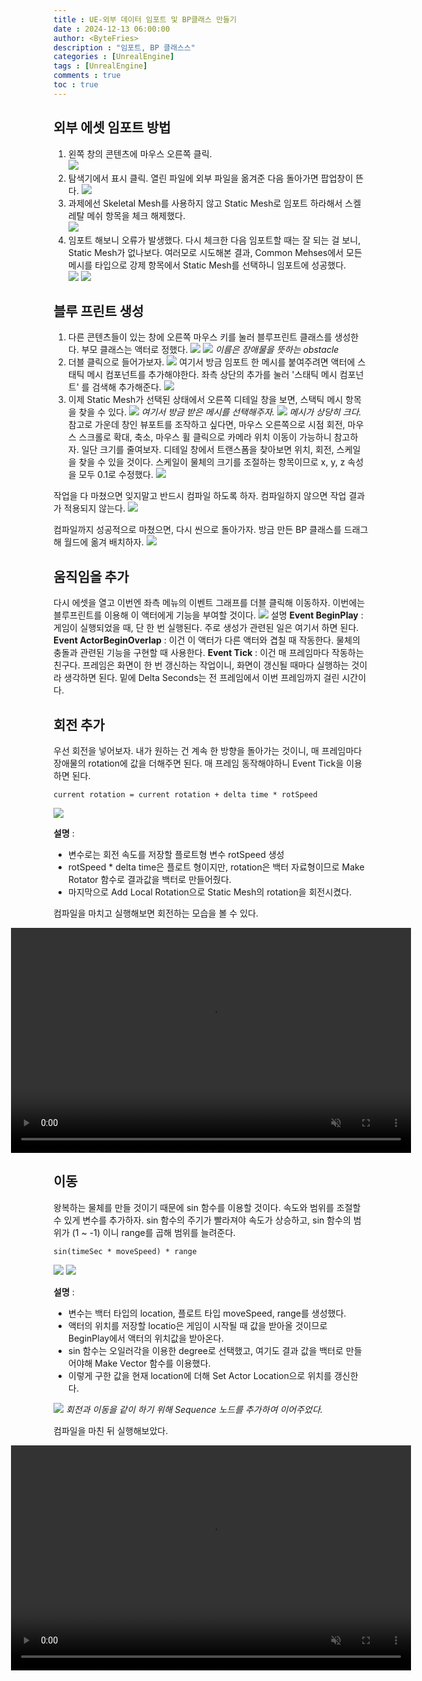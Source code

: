 ```yaml
---
title : UE-외부 데이터 임포트 및 BP클래스 만들기
date : 2024-12-13 06:00:00
author: <ByteFries>
description : "임포트, BP 클래스스"
categories : [UnrealEngine]
tags : [UnrealEngine]
comments : true
toc : true
---
```


## <span style = "font-weight: 800;">외부 에셋 임포트 방법</span>

1. 왼쪽 창의 콘텐츠에 마우스 오른쪽 클릭.  
   ![](/assets/image/2024-12-13/import1.png)  
2. 탐색기에서 표시 클릭. 열린 파일에 외부 파일을 옮겨준 다음 돌아가면 팝업창이 뜬다.
   ![](/assets/image/2024-12-13/import2.png)  
3. 과제에선 Skeletal Mesh를 사용하지 않고 Static Mesh로 임포트 하라해서 스켈레탈 메쉬 항목을 체크 해제했다.  
   ![](/assets/image/2024-12-13/import3.png)  
4. 임포트 해보니 오류가 발생했다. 다시 체크한 다음 임포트할 때는 잘 되는 걸 보니, Static Mesh가 없나보다. 여러모로 시도해본 결과, Common Mehses에서 모든 메시를 타입으로 강제 항목에서 Static Mesh를 선택하니 임포트에 성공했다.  
   ![](/assets/image/2024-12-13/import4.png)
   ![](/assets/image/2024-12-13/import5.png)

## <span style = "font-weight: 800;">블루 프린트 생성</span>

1. 다른 콘텐츠들이 있는 창에 오른쪽 마우스 키를 눌러 블루프린트 클래스를 생성한다. 부모 클래스는 액터로 정했다.
   ![](/assets/image/2024-12-13/createBP1.png)
   ![](/assets/image/2024-12-13/createBP2.png)
   _이름은 장애물을 뜻하는 obstacle_
2. 더블 클릭으로 들어가보자.
   ![](/assets/image/2024-12-13/editBP1.png)
   여기서 방금 임포트 한 메시를 붙여주려면 액터에 스태틱 메시 컴포넌트를 추가해야한다. 좌측 상단의 추가를 눌러 '스태틱 메시 컴포넌트' 를 검색해 추가해준다.
   ![](/assets/image/2024-12-13/editBP2.png)
3. 이제 Static Mesh가 선택된 상태에서 오른쪽 디테일 창을 보면, 스택틱 메시 항목을 찾을 수 있다.
   ![](/assets/image/2024-12-13/addMesh1.png)
   _여기서 방금 받은 메시를 선택해주자._
   ![](/assets/image/2024-12-13/addMesh2.png)
   _메시가 상당히 크다._  참고로 가운데 창인 뷰포트를 조작하고 싶다면, 마우스 오른쪽으로 시점 회전, 마우스 스크롤로 확대, 축소, 마우스 휠 클릭으로 카메라 위치 이동이 가능하니 참고하자.
   일단 크기를 줄여보자. 디테일 창에서 트랜스폼을 찾아보면 위치, 회전, 스케일을 찾을 수 있을 것이다. 스케일이 물체의 크기를 조절하는 항목이므로 x, y, z 속성을 모두 0.1로 수정했다.
   ![](/assets/image/2024-12-13/addMesh3.png)

작업을 다 마쳤으면 잊지말고 반드시 컴파일 하도록 하자. 컴파일하지 않으면 작업 결과가 적용되지 않는다.
![](/assets/image/2024-12-13/compile1.png)

컴파일까지 성공적으로 마쳤으면, 다시 씬으로 돌아가자. 방금 만든 BP 클래스를 드래그 해 월드에 옮겨 배치하자.
![](/assets/image/2024-12-13/importFinal.png)

## <span style = "font-weight: 800;">움직임을 추가</span>

다시 에셋을 열고 이번엔 좌측 메뉴의 이벤트 그래프를 더블 클릭해 이동하자. 이번에는 블루프린트를 이용해 이 액터에게 기능을 부여할 것이다.
![](/assets/image/2024-12-13/event1.png)
설명
**Event BeginPlay** : 게임이 실행되었을 때, 단 한 번 실행된다. 주로 생성가 관련된 일은 여기서 하면 된다.
**Event ActorBeginOverlap** : 이건 이 액터가 다른 액터와 겹칠 때 작동한다. 물체의 충돌과 관련된 기능을 구현할 때 사용한다.
**Event Tick** : 이건 매 프레임마다 작동하는 친구다. 프레임은 화면이 한 번 갱신하는 작업이니, 화면이 갱신될 때마다 실행하는 것이라 생각하면 된다. 밑에 Delta Seconds는 전 프레임에서 이번 프레임까지 걸린 시간이다.

## <span style = "font-weight: 800;">회전 추가</span>
우선 회전을 넣어보자. 내가 원하는 건 계속 한 방향을 돌아가는 것이니, 매 프레임마다 장애물의 rotation에 값을 더해주면 된다. 매 프레임 동작해야하니 Event Tick을 이용하면 된다.

`current rotation = current rotation + delta time * rotSpeed`

![](/assets/image/2024-12-13/rotationBP.png)

**설명** :
 - 변수로는 회전 속도를 저장할 플로트형 변수 rotSpeed 생성
 - rotSpeed * delta time은 플로트 형이지만, rotation은 백터 자료형이므로 Make Rotator 함수로 결과값을 백터로 만들어줬다.
 - 마지막으로 Add Local Rotation으로 Static Mesh의 rotation을 회전시켰다.

컴파일을 마치고 실행해보면 회전하는 모습을 볼 수 있다.

<div style="display: flex; justify-content: center; align-items: center;">
<video width="640" height="360" autoplay muted loop>
  <source src="/assets/mp4/24-12-13/unreal4_1.mkv" type="video/webm">
  Your browser does not support the video tag.
</video>
</div>

## <span style = "font-weight: 800;">이동</span>

왕복하는 물체를 만들 것이기 때문에 sin 함수를 이용할 것이다. 속도와 범위를 조절할 수 있게 변수를 추가하자. sin 함수의 주기가 빨라져야 속도가 상승하고, sin 함수의 범위가 (1 ~ -1) 이니 range를 곱해 범위를 늘려준다.  

`sin(timeSec * moveSpeed) * range`

![](/assets/image/2024-12-13/translationBP1.png)
![](/assets/image/2024-12-13/translationBP2.png)

**설명** :
 - 변수는 백터 타입의 location, 플로트 타입 moveSpeed, range를 생성했다.
 - 액터의 위치를 저장할 locatio은 게임이 시작될 때 값을 받아올 것이므로 BeginPlay에서 액터의 위치값을 받아온다. 
 - sin 함수는 오일러각을 이용한 degree로 선택했고, 여기도 결과 값을 백터로 만들어야해 Make Vector 함수를 이용했다.
 - 이렇게 구한 값을 현재 location에 더해 Set Actor Location으로 위치를 갱신한다.

![](/assets/image/2024-12-13/finalBP.png)
_회전과 이동을 같이 하기 위해 Sequence 노드를 추가하여 이어주었다._

컴파일을 마친 뒤 실행해보았다.

<div style="display: flex; justify-content: center; align-items: center;">
<video width="640" height="360" autoplay muted loop>
  <source src="/assets/mp4/24-12-13/unreal4_2.mkv" type="video/webm">
  Your browser does not support the video tag.
</video>
</div>
